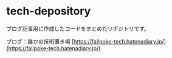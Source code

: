 # tech-depository
ブログ記事用に作成したコードをまとめたリポジトリです。

ブログ：誰かの技術置き場
[https://fallpoke-tech.hatenadiary.jp/](https://fallpoke-tech.hatenadiary.jp/)

